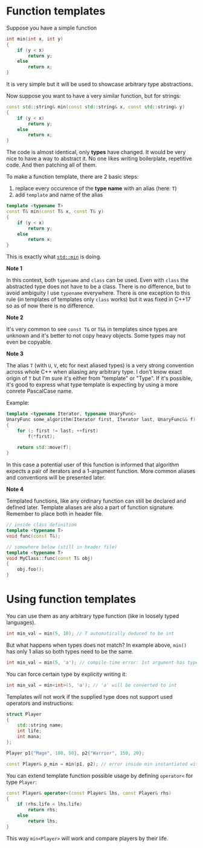 # Function templates

Suppose you have a simple function

```c++
int min(int x, int y)
{
	if (y < x)
		return y;
	else
		return x;
}
```

It is very simple but it will be used to showcase arbitrary type abstractions.

Now suppose you want to have a very similar function, but for strings:

```c++
const std::string& min(const std::string& x, const std::string& y)
{
	if (y < x)
		return y;
	else
		return x;
}
```

The code is almost identical, only **types** have changed. It would be very nice to have a way to abstract it. No one likes writing boilerplate, repetitive code. And then patching all of them.

To make a function template, there are 2 basic steps:

1. replace every occurence of the **type name** with an alias (here: `T`)
2. add `template` and name of the alias

```c++
template <typename T>
const T& min(const T& x, const T& y)
{
	if (y < x)
		return y;
	else
		return x;
}
```

This is exactly what [`std::min`](http://en.cppreference.com/w/cpp/algorithm/min) is doing.

**Note 1**

In this context, both `typename` and `class` can be used. Even with `class` the abstracted type does not have to be a class. There is no difference, but to avoid ambiguity I use `typename` everywhere. There is one exception to this rule (in templates of templates only `class` works) but it was fixed in C++17 so as of now there is no difference.

**Note 2**

It's very common to see `const T&` or `T&&` in templates since types are unknown and it's better to not copy heavy objects. Some types may not even be copyable.

**Note 3**

The alias `T` (with `U`, `V`, etc for next aliased types) is a very strong convention across whole C++ when aliasing any arbitrary type. I don't know exact origin of `T` but I'm sure it's either from "template" or "Type". If it's possible, it's good to express what type template is expecting by using a more conrete PascalCase name.

Example:

```c++
template <typename Iterator, typename UnaryFunc>
UnaryFunc some_algorithm(Iterator first, Iterator last, UnaryFunc&& f)
{
	for (; first != last; ++first)
		f(*first);
	
	return std::move(f);
}
```
In this case a potential user of this function is informed that algorithm expects a pair of iterators and a 1-argument function. More common aliases and conventions will be presented later.

**Note 4**

Templated functions, like any ordinary function can still be declared and defined later. Template aliases are also a part of function signature. Remember to place both in header file.

```c++
// inside class definition
template <typename T>
void func(const T&);

// somewhere below (still in header file)
template <typename T>
void MyClass::func(const T& obj)
{
	obj.foo();
}
```

# Using function templates

You can use them as any arbitrary type function (like in loosely typed languages).

```c++
int min_val = min(5, 10); // T automatically deduced to be int
```

But what happens when types does not match? In example above, `min()` has only 1 alias so both types need to be the same.

```c++
int min_val = min(5, 'a'); // compile-time error: 1st argument has type int, but 2nd has type char
```

You can force certain type by explicity writing it:

```c++
int min_val = min<int>(5, 'a'); // 'a' will be converted to int
```

Templates will not work if the supplied type does not support used operators and instructions:

```c++
struct Player
{
	std::string name;
	int life;
	int mana;
};

Player p1{"Mage", 100, 50}, p2{"Warrior", 150, 20};

const Player& p_min = min(p1, p2); // error inside min instantiated with T = Player: no defined operator <
```

You can extend template function possible usage by defining `operator<` for type `Player`:

```c++
const Player& operator<(const Player& lhs, const Player& rhs)
{
	if (rhs.life < lhs.life)
		return rhs;
	else
		return lhs;
}
```

This way `min<Player>` will work and compare players by their life.
